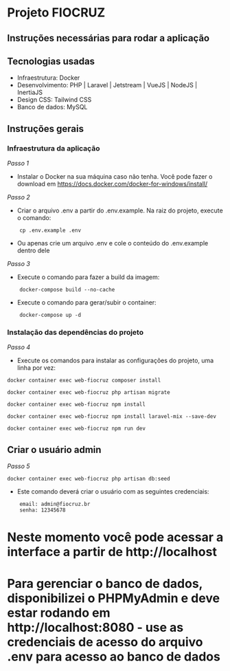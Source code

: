 # Projeto FIOCRUZ
## Instruções necessárias para rodar a aplicação

## Tecnologias usadas

* Infraestrutura: Docker
* Desenvolvimento: PHP | Laravel | Jetstream | VueJS | NodeJS | InertiaJS
* Design CSS: Tailwind CSS
* Banco de dados: MySQL

## Instruções gerais

### Infraestrutura da aplicação


_Passo 1_ 
* Instalar o Docker na sua máquina caso não tenha. Você pode fazer o download em https://docs.docker.com/docker-for-windows/install/


_Passo 2_
* Criar o arquivo .env a partir do .env.example. Na raiz do projeto, execute o comando: 
```
    cp .env.example .env
```
* Ou apenas crie um arquivo .env e cole o conteúdo do .env.example dentro dele


_Passo 3_
* Execute o comando para fazer a build da imagem: 
```
    docker-compose build --no-cache
```   
* Execute o comando para gerar/subir o container: 
```
    docker-compose up -d
```
### Instalação das dependências do projeto

_Passo 4_
* Execute os comandos para instalar as configurações do projeto, uma linha por vez:
```
docker container exec web-fiocruz composer install
```
```
docker container exec web-fiocruz php artisan migrate
```
```
docker container exec web-fiocruz npm install 
```
```
docker container exec web-fiocruz npm install laravel-mix --save-dev
```
```
docker container exec web-fiocruz npm run dev
```
## Criar o usuário admin

_Passo 5_
```
docker container exec web-fiocruz php artisan db:seed
```
* Este comando deverá criar o usuário com as seguintes credenciais:
```
    email: admin@fiocruz.br
    senha: 12345678
```
# Neste momento você pode acessar a interface a partir de http://localhost
# Para gerenciar o banco de dados, disponibilizei o PHPMyAdmin e deve estar rodando em http://localhost:8080 - use as credenciais de acesso do arquivo .env para acesso ao banco de dados


